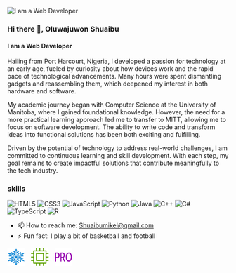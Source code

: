 ![I am a Web Developer](https://1drv.ms/i/c/b3df71e74f7fb3c1/IQQqxgls7POhTI3j0fOU3vOeAWME1Svu1HR66h9vN0vuFZM?width=1024)

### Hi there 👋, Oluwajuwon Shuaibu
#### I am a Web Developer

Hailing from Port Harcourt, Nigeria, I developed a passion for technology at an 
early age, fueled by curiosity about how devices work and the rapid pace of 
technological advancements. Many hours were spent dismantling gadgets and 
reassembling them, which deepened my interest in both hardware and software.

My academic journey began with Computer Science at the University of Manitoba, 
where I gained foundational knowledge. However, the need for a more practical 
learning approach led me to transfer to MITT, allowing me to focus on software 
development. The ability to write code and transform ideas into functional 
solutions has been both exciting and fulfilling.

Driven by the potential of technology to address real-world challenges, I am 
committed to continuous learning and skill development. With each step, my goal 
remains to create impactful solutions that contribute meaningfully to the tech 
industry.

### skills
![HTML5](https://img.shields.io/badge/HTML5-%23E34F26.svg?style=flat&logo=html5&logoColor=white)
![CSS3](https://img.shields.io/badge/CSS3-%231572B6.svg?style=flat&logo=css3&logoColor=white)
![JavaScript](https://img.shields.io/badge/JavaScript-%23F7DF1E.svg?style=flat&logo=javascript&logoColor=black)
![Python](https://img.shields.io/badge/Python-%233776AB.svg?style=flat&logo=python&logoColor=white)
![Java](https://img.shields.io/badge/Java-%23ED8B00.svg?style=flat&logo=java&logoColor=white)
![C++](https://img.shields.io/badge/C++-%2300599C.svg?style=flat&logo=c%2B%2B&logoColor=white)
![C#](https://img.shields.io/badge/C%23-%23239120.svg?style=flat&logo=c-sharp&logoColor=white)
![TypeScript](https://img.shields.io/badge/TypeScript-%23007ACC.svg?style=flat&logo=typescript&logoColor=white)
![R](https://img.shields.io/badge/R-%23276DC3.svg?style=flat&logo=r&logoColor=white)

- 📫 How to reach me: Shuaibumikel@gmail.com 
- ⚡ Fun fact: I play a bit of basketball and football 

<a href='https://archiveprogram.github.com/'><img src='https://raw.githubusercontent.com/acervenky/animated-github-badges/master/assets/acbadge.gif' width='40' height='40'></a> <a href='https://docs.github.com/en/developers'><img src='https://raw.githubusercontent.com/acervenky/animated-github-badges/master/assets/devbadge.gif' width='40' height='40'></a> <a href='https://github.com/pricing'><img src='https://raw.githubusercontent.com/acervenky/animated-github-badges/master/assets/pro.gif' width='40' height='40'></a> 

